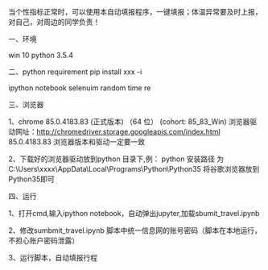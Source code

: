 当个性指标正常时，可以使用本自动填报程序，一键填报；体温异常要及时上报，对自己，对周边的同学负责！

一、环境
   
   win 10 
   python 3.5.4

二、python requirement  pip install xxx  -i
   
   ipython notebook
   selenuim 
   random 
   time 
   re

三、浏览器
   
   1、chrome 85.0.4183.83 (正式版本) （64 位） (cohort: 85_83_Win)
      浏览器驱动网址：http://chromedriver.storage.googleapis.com/index.html  85.0.4183.83
      浏览器版本和驱动一定要一致 
   
   2、下载好的浏览器驱动放到python 目录下,例：
      python 安装路径 为 C:\Users\xxxx\AppData\Local\Programs\Python\Python35
      将谷歌浏览器放到 Python35即可

四、运行
   
   1、打开cmd,输入ipython notebook，自动弹出jupyter,加载sbumit_travel.ipynb
   
   2、修改sumbmit_travel.ipynb 脚本中统一信息网的账号密码（脚本在本地运行，不担心账户密码泄露）
   
   3、运行脚本，自动填报行程
